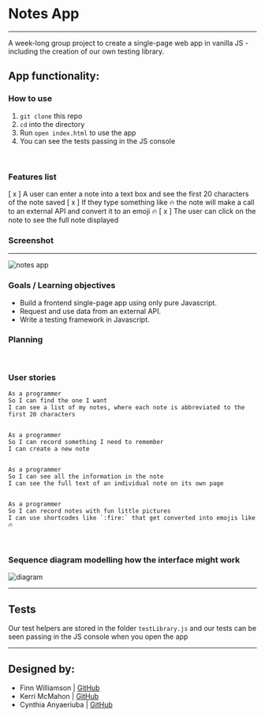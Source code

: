  
# Notes App
--------------

A week-long group project to create a single-page web app in vanilla JS - including the creation of our own testing library.

## App functionality: 
### How to use 
1. `git clone` this repo
2. `cd` into the directory 
3. Run `open index.html` to use the app
4. You can see the tests passing in the JS console

<br>

### Features list
[ x ] A user can enter a note into a text box and see the first 20 characters of the note saved
[ x ] If they type something like :fire: the note will make a call to an external API and convert it to an emoji 🔥
[ x ] The user can click on the note to see the full note displayed

### Screenshot 
----------------
![notes app]()

### Goals / Learning objectives
* Build a frontend single-page app using only pure Javascript.
* Request and use data from an external API.
* Write a testing framework in Javascript.

### Planning

<br>

  ### User stories
  ```
As a programmer
So I can find the one I want
I can see a list of my notes, where each note is abbreviated to the first 20 characters


As a programmer
So I can record something I need to remember
I can create a new note


As a programmer
So I can see all the information in the note
I can see the full text of an individual note on its own page


As a programmer
So I can record notes with fun little pictures
I can use shortcodes like `:fire:` that get converted into emojis like 🔥
```
<br>

### Sequence diagram modelling how the interface might work
![diagram](https://github.com/fwill22/notes-app/blob/master/public/images/Diagram%20plan.png)
	
------------
## Tests

Our test helpers are stored in the folder `testLibrary.js` and our tests can be seen passing in the JS console when you open the app

------------
## Designed by:
* Finn Williamson 	| [GitHub](https://github.com/fwill22) <br>
* Kerri McMahon 	| [GitHub](https://github.com/kerrimcm)<br>
* Cynthia Anyaeriuba	| [GitHub](https://github.com/C-A-Tech) <br>
